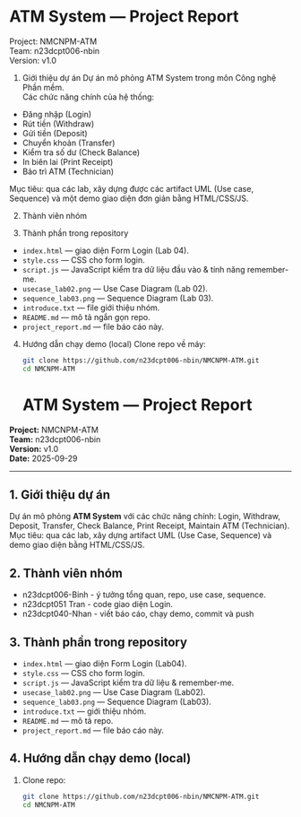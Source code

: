 
# ATM System — Project Report

Project: NMCNPM-ATM  
Team: n23dcpt006-nbin  
Version: v1.0  


 1. Giới thiệu dự án
Dự án mô phỏng ATM System trong môn Công nghệ Phần mềm.  
Các chức năng chính của hệ thống:  
- Đăng nhập (Login)  
- Rút tiền (Withdraw)  
- Gửi tiền (Deposit)  
- Chuyển khoản (Transfer)  
- Kiểm tra số dư (Check Balance)  
- In biên lai (Print Receipt)  
- Bảo trì ATM (Technician)  

Mục tiêu: qua các lab, xây dựng được các artifact UML (Use case, Sequence) và một demo giao diện đơn giản bằng HTML/CSS/JS.  


2. Thành viên nhóm


3. Thành phần trong repository
- `index.html` — giao diện Form Login (Lab 04).  
- `style.css` — CSS cho form login.  
- `script.js` — JavaScript kiểm tra dữ liệu đầu vào & tính năng remember-me.  
- `usecase_lab02.png` — Use Case Diagram (Lab 02).  
- `sequence_lab03.png` — Sequence Diagram (Lab 03).  
- `introduce.txt` — file giới thiệu nhóm.  
- `README.md` — mô tả ngắn gọn repo.  
- `project_report.md` — file báo cáo này.  

4. Hướng dẫn chạy demo (local)
 Clone repo về máy:  
   ```bash
   git clone https://github.com/n23dcpt006-nbin/NMCNPM-ATM.git
   cd NMCNPM-ATM 
   ```

   # ATM System — Project Report

**Project:** NMCNPM-ATM  
**Team:** n23dcpt006-nbin  
**Version:** v1.0  
**Date:** 2025-09-29

---

## 1. Giới thiệu dự án
Dự án mô phỏng **ATM System** với các chức năng chính: Login, Withdraw, Deposit, Transfer, Check Balance, Print Receipt, Maintain ATM (Technician).  
Mục tiêu: qua các lab, xây dựng artifact UML (Use Case, Sequence) và demo giao diện bằng HTML/CSS/JS.

## 2. Thành viên nhóm
- n23dcpt006-Binh - ý tưởng tổng quan, repo, use case, sequence.  
- n23dcpt051 Tran - code giao diện Login. 
- n23dcpt040-Nhan - viết báo cáo, chạy demo, commit và push 
## 3. Thành phần trong repository
- `index.html` — giao diện Form Login (Lab04).  
- `style.css` — CSS cho form login.  
- `script.js` — JavaScript kiểm tra dữ liệu & remember-me.  
- `usecase_lab02.png` — Use Case Diagram (Lab02).  
- `sequence_lab03.png` — Sequence Diagram (Lab03).  
- `introduce.txt` — giới thiệu nhóm.  
- `README.md` — mô tả repo.  
- `project_report.md` — file báo cáo này.

## 4. Hướng dẫn chạy demo (local)
1. Clone repo:
   ```bash
   git clone https://github.com/n23dcpt006-nbin/NMCNPM-ATM.git
   cd NMCNPM-ATM